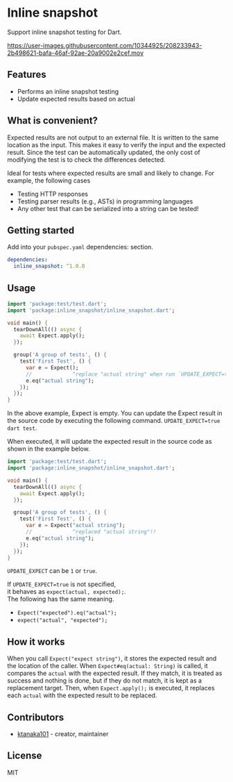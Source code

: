 # Inline snapshot

Support inline snapshot testing for Dart.

https://user-images.githubusercontent.com/10344925/208233943-2b498621-bafa-46af-92ae-20a9002e2cef.mov

## Features

- Performs an inline snapshot testing
- Update expected results based on actual

## What is convenient?

Expected results are not output to an external file.
It is written to the same location as the input.
This makes it easy to verify the input and the expected result.
Since the test can be automatically updated, the only cost of modifying the test is to check the differences detected.

Ideal for tests where expected results are small and likely to change.
For example, the following cases

- Testing HTTP responses
- Testing parser results (e.g., ASTs) in programming languages
- Any other test that can be serialized into a string can be tested!

## Getting started

Add into your `pubspec.yaml` dependencies: section.

```yml
dependencies:
  inline_snapshot: ^1.0.0
```

## Usage

```dart
import 'package:test/test.dart';
import 'package:inline_snapshot/inline_snapshot.dart';

void main() {
  tearDownAll(() async {
    await Expect.apply();
  });

  group('A group of tests', () {
    test('First Test', () {
      var e = Expect();
      //             ^replace "actual string" when run `UPDATE_EXPECT=true dart test`
      e.eq("actual string");
    });
  });
}
```

In the above example, Expect is empty.
You can update the Expect result in the source code by executing the following command.
`UPDATE_EXPECT=true dart test`.

When executed, it will update the expected result in the source code as shown in the example below.

```dart
import 'package:test/test.dart';
import 'package:inline_snapshot/inline_snapshot.dart';

void main() {
  tearDownAll(() async {
    await Expect.apply();
  });

  group('A group of tests', () {
    test('First Test', () {
      var e = Expect("actual string");
      //             ^replaced "actual string"!!
      e.eq("actual string");
    });
  });
}
```

`UPDATE_EXPECT` can be `1` or `true`.

If `UPDATE_EXPECT=true` is not specified,<br>
it behaves as `expect(actual, expected);`.<br>
The following has the same meaning.

- `Expect("expected").eq("actual");`
- `expect("actual", "expected");`

## How it works

When you call `Expect("expect string")`, it stores the expected result and the location of the caller.
When `Expect#eq(actual: String)` is called, it compares the `actual` with the expected result.
If they match, it is treated as success and nothing is done, but if they do not match, it is kept as a replacement target.
Then, when `Expect.apply();` is executed, it replaces each `actual` with the expected result to be replaced.

## Contributors

- [ktanaka101](https://github.com/ktanaka101) - creator, maintainer

## License

MIT
